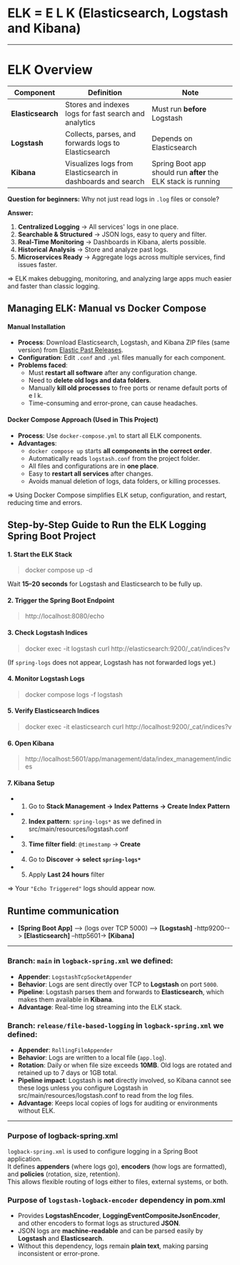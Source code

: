 # ELK = E L K (Elasticsearch, Logstash and Kibana)

---

# ELK Overview

| Component      | Definition                                                                 | Note                                                                                 |
|----------------|---------------------------------------------------------------------------|-------------------------------------------------------------------------------------|
| **Elasticsearch** | Stores and indexes logs for fast search and analytics                   | Must run **before** Logstash                                                       |
| **Logstash**      | Collects, parses, and forwards logs to Elasticsearch                    | Depends on Elasticsearch                                                          |
| **Kibana**        | Visualizes logs from Elasticsearch in dashboards and search            | Spring Boot app should run **after** the ELK stack is running                      |

**Question for beginners:** Why not just read logs in `.log` files or console?

**Answer:**
1. **Centralized Logging** → All services' logs in one place.
2. **Searchable & Structured** → JSON logs, easy to query and filter.
3. **Real-Time Monitoring** → Dashboards in Kibana, alerts possible.
4. **Historical Analysis** → Store and analyze past logs.
5. **Microservices Ready** → Aggregate logs across multiple services, find issues faster.

=> ELK makes debugging, monitoring, and analyzing large apps much easier and faster than classic logging.

## Managing ELK: Manual vs Docker Compose

#### Manual Installation

- **Process**: Download Elasticsearch, Logstash, and Kibana ZIP files (same version) from [Elastic Past Releases](https://www.elastic.co/downloads/past-releases#elasticsearch).
- **Configuration**: Edit `.conf` and `.yml` files manually for each component.
- **Problems faced**:
    - Must **restart all software** after any configuration change.
    - Need to **delete old logs and data folders**.
    - Manually **kill old processes** to free ports or rename default ports of e l k.
    - Time-consuming and error-prone, can cause headaches.

#### Docker Compose Approach (Used in This Project)

- **Process**: Use `docker-compose.yml` to start all ELK components.
- **Advantages**:
    - `docker compose up` starts **all components in the correct order**.
    - Automatically reads `logstash.conf` from the project folder.
    - All files and configurations are in **one place**.
    - Easy to **restart all services** after changes.
    - Avoids manual deletion of logs, data folders, or killing processes.

=> Using Docker Compose simplifies ELK setup, configuration, and restart, reducing time and errors.

## Step-by-Step Guide to Run the ELK Logging Spring Boot Project

#### 1. Start the ELK Stack
> docker compose up -d

Wait **15–20 seconds** for Logstash and Elasticsearch to be fully up.

#### 2. Trigger the Spring Boot Endpoint
> http://localhost:8080/echo

#### 3. Check Logstash Indices
> docker exec -it logstash curl http://elasticsearch:9200/_cat/indices?v

(If `spring-logs` does not appear, Logstash has not forwarded logs yet.)

#### 4. Monitor Logstash Logs
> docker compose logs -f logstash

#### 5. Verify Elasticsearch Indices
> docker exec -it elasticsearch curl http://localhost:9200/_cat/indices?v

#### 6. Open Kibana
> http://localhost:5601/app/management/data/index_management/indices

#### 7. Kibana Setup
- 1. Go to **Stack Management → Index Patterns → Create Index Pattern**
- 2. **Index pattern**: `spring-logs*` as we defined in src/main/resources/logstash.conf
- 3. **Time filter field**: `@timestamp` → **Create**
- 4. Go to **Discover → select `spring-logs*`**
- 5. Apply **Last 24 hours** filter

=> Your `"Echo Triggered"` logs should appear now.



## Runtime communication

- **[Spring Boot App]** --> (logs over TCP 5000) –-> **[Logstash]** -http9200--> **[Elasticsearch]** –http5601-> **[Kibana]**


---
### Branch: `main` in `logback-spring.xml` we defined:
- **Appender**: `LogstashTcpSocketAppender`
- **Behavior**: Logs are sent directly over TCP to **Logstash** on port `5000`.
- **Pipeline**: Logstash parses them and forwards to **Elasticsearch**, which makes them available in **Kibana**.
- **Advantage**: Real-time log streaming into the ELK stack.


### Branch: `release/file-based-logging` in `logback-spring.xml` we defined:
- **Appender**: `RollingFileAppender`
- **Behavior**: Logs are written to a local file (`app.log`).
- **Rotation**: Daily or when file size exceeds **10MB**. Old logs are rotated and retained up to 7 days or 1GB total.
- **Pipeline impact**: Logstash is **not** directly involved, so Kibana cannot see these logs unless you configure Logstash in src/main/resources/logstash.conf to read from the log files.
- **Advantage**: Keeps local copies of logs for auditing or environments without ELK.

---

### Purpose of logback-spring.xml
`logback-spring.xml` is used to configure logging in a Spring Boot application.  
It defines **appenders** (where logs go), **encoders** (how logs are formatted), and **policies** (rotation, size, retention).  
This allows flexible routing of logs either to files, external systems, or both.

### Purpose of `logstash-logback-encoder` dependency in pom.xml

- Provides **LogstashEncoder**, **LoggingEventCompositeJsonEncoder**, and other encoders to format logs as structured **JSON**.
- JSON logs are **machine-readable** and can be parsed easily by **Logstash** and **Elasticsearch**.
- Without this dependency, logs remain **plain text**, making parsing inconsistent or error-prone.
